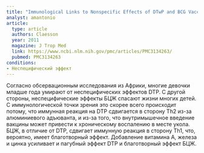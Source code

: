 ```yaml
---
title: "Immunological Links to Nonspecific Effects of DTwP and BCG Vaccines on Infant Mortality"
analyst: amantonio
article:
  type: article
  authors: Claesson
  year: 2011
  magazine: J Trop Med
  link: https://www.ncbi.nlm.nih.gov/pmc/articles/PMC3134263/
  pubmed: PMC3134263
conditions:
- Неспецифический эффект
---
```


Согласно обсервационным исследования из Африки, многие девочки младше года умирают от неспецифических эффектов DTP. С другой стороны, неспецифические эффекты БЦЖ спасают жизни многих детей. С иммунологической точки зрения это скорее всего происходит потому, что иммунная реакция на DTP сдвигается в сторону Th2 из-за алюминиевого адъюванта, и из-за того, что внутримышечное введение вакцины может привести к хроническому воспалению в месте укола. БЦЖ, в отличие от DTP, сдвигает иммунную реакция в сторону Th1, что, вероятно, имеет благотворный эффект.
Добавление витамина А, железа и цинка усиливает и пагубный эффект DTP и благотворный эффект БЦЖ.
